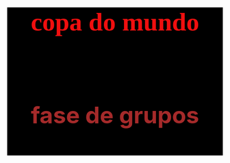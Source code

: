  <style>
        h1{
            color: rgb(240, 15, 15);
            font-size: 60px;
            font-family: cursive;
        }
        h2{
            color: brown;
            font-size: 54px;
        }
        .tela{
            background-color: black;
        }

    </style>
</head>
<body>
    <center>
        <div class="tela">
       <h1>copa do mundo</h1>
          <br><br>
               <h2> fase de grupos</h2>
                   <br>
